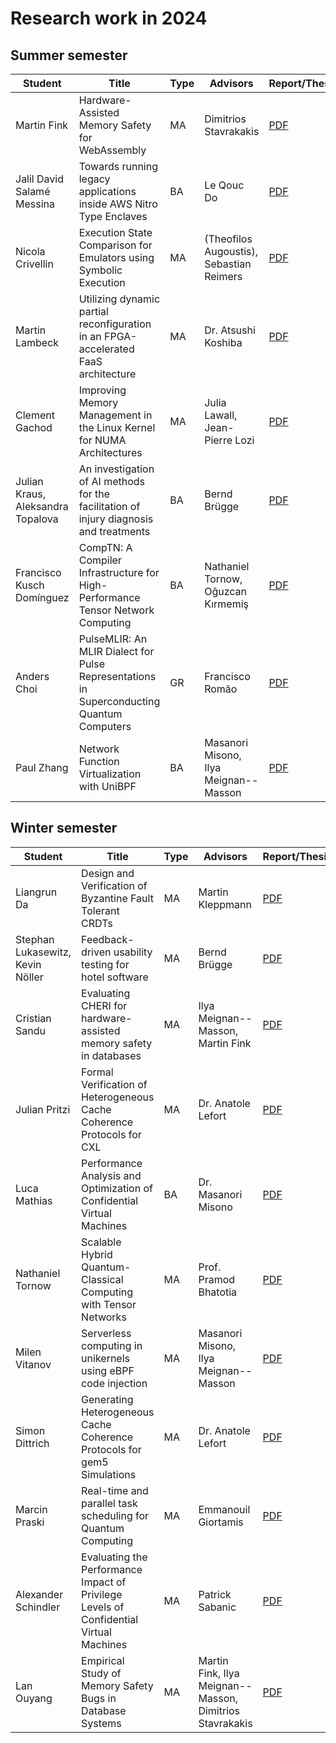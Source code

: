 # Research work in 2024

## Summer semester

| Student                           | Title                                                                                     | Type | Advisors                                 | Report/Thesis                                                                                                                    | Presentation                                                                                                                      |
|-----------------------------------|-------------------------------------------------------------------------------------------|------|------------------------------------------|----------------------------------------------------------------------------------------------------------------------------------|-----------------------------------------------------------------------------------------------------------------------------------|
| Martin Fink                       | Hardware-Assisted Memory Safety for WebAssembly                                           | MA   | Dimitrios Stavrakakis                    | [PDF](summer/docs/msc_martin_fink_wasm_memory_safety.pdf)                                                                        | [PDF](summer/talks/msc_martin_fink_wasm_memory_safety.pdf)                                                                        |
| Jalil David Salamé Messina        | Towards running legacy applications inside AWS Nitro Type Enclaves                        | BA   | Le Qouc Do                               | [PDF](summer/docs/bsc_salame_towards_running_legacy_applications_inside_aws_nitro_type_enclaves.pdf)                             | [PDF](summer/talk/bsc_salame_towards_running_legacy_applications_inside_aws_nitro_type_enclaves.pdf)                              |
| Nicola Crivellin                  | Execution State Comparison for Emulators using Symbolic Execution                         | MA   | (Theofilos Augoustis), Sebastian Reimers | [PDF](summer/docs/msc_nicola_crivellin_execution_state_comparison_for_emulators.pdf)                                             | [PDF](summer/talks/msc_nicola_crivellin_execution_state_comparison_for_emulators.pdf)                                             |
| Martin Lambeck                    | Utilizing dynamic partial reconfiguration in an FPGA-accelerated FaaS architecture        | MA   | Dr. Atsushi Koshiba                      | [PDF](summer/docs/msc_lambeck_utilizing_dynamic_partial_reconfiguration_in_an_fpga-accelerated_faas_architecture.pdf)            | [PDF](summer/talks/msc_lambeck_utilizing_dynamic_partial_reconfiguration_in_an_fpga-accelerated_faas_architecture.pdf)            |
| Clement Gachod                    | Improving Memory Management in the Linux Kernel for NUMA Architectures                    | MA   | Julia Lawall, Jean-Pierre Lozi           | [PDF](summer/docs/msc_clement_gachod_linux_kernel_memory_management_numa.pdf)                                                    | [PDF](summer/talks/msc_clement_gachod_linux_kernel_memory_management_numa.pdf)                                                    |
| Julian Kraus, Aleksandra Topalova | An investigation of AI methods for the facilitation of injury diagnosis and treatments    | BA   | Bernd Brügge                             | [PDF](summer/docs/bsc_kraus_topalova_an_investigation_of_ai_methods_for_the_facilitation_of_injury_diagnosis_and_treatments.pdf) | [PDF](summer/talks/bsc_kraus_topalova_an_investigation_of_ai_methods_for_the_facilitation_of_injury_diagnosis_and_treatments.pdf) |
| Francisco Kusch Domínguez         | CompTN: A Compiler Infrastructure for High-Performance Tensor Network Computing           | BA   | Nathaniel Tornow, Oğuzcan Kırmemiş       | [PDF](summer/docs/bsc_kusch_comptn_a_compiler_infrastructure_for_high_performance_tensor_network_computing.pdf)                  | [PDF](summer/talks/bsc_kusch_comptn_a_compiler_infrastructure_for_high_performance_tensor_network_computing.pdf)                  |
| Anders Choi                       | PulseMLIR: An MLIR Dialect for Pulse Representations in Superconducting Quantum Computers | GR   | Francisco Romão                          | [PDF](summer/docs/gr_anders_choi_pulsemlir_an_mlir_dialect_for_pulse_representations_in_superconducting_quantum_computers.pdf)   | [PDF](summer/talks/gr_anders_choi_pulsemlir_an_mlir_dialect_for_pulse_representations_in_superconducting_quantum_computers.pdf)   |
| Paul Zhang                        | Network Function Virtualization with UniBPF                                               | BA   | Masanori Misono, Ilya Meignan--Masson    | [PDF](summer/docs/bsc_paul_zhang_network_function_virtualization_with_unibpf.pdf)                                                | [PDF](summer/talks/bsc_paul_zhang_network_function_virtualization_with_unibpf.pdf)                                                |

## Winter semester

| Student                          | Title                                                                                  | Type | Advisors                                                 | Report/Thesis                                                                                                                                                          | Presentation                                                                                                                                                            |
|----------------------------------|----------------------------------------------------------------------------------------|------|----------------------------------------------------------|------------------------------------------------------------------------------------------------------------------------------------------------------------------------|-------------------------------------------------------------------------------------------------------------------------------------------------------------------------|
| Liangrun Da                      | Design and Verification of Byzantine Fault Tolerant CRDTs                              | MA   | Martin Kleppmann                                         | [PDF](winter/docs/msc_liangrun_da_design_and_verification_of_byzantine_fault_tolerant_crdts.pdf)                                                                       | [PDF](winter/talks/msc_liangrun_da_design_and_verification_of_byzantine_fault_tolerant_crdts.pdf)                                                                       |
| Stephan Lukasewitz, Kevin Nöller | Feedback-driven usability testing for hotel software                                   | MA   | Bernd Brügge                                             | [PDF](winter/docs/msc_lukasewitz_noeller_feedback_driven_usability_testing_for_hotel_software.pdf)                                                                     | [PDF](winter/talks/msc_lukasewitz_noeller_feedback_driven_usability_testing_for_hotel_software.pdf)                                                                     |
| Cristian Sandu                   | Evaluating CHERI for hardware-assisted memory safety in databases                      | MA   | Ilya Meignan--Masson, Martin Fink                        | [PDF](winter/docs/msc_cristian_sandu_evaluating_cheri_for_hardware_assisted_memory_safety_in_databases.pdf)                                                            | [PDF](winter/talks/msc_cristian_sandu_evaluating_cheri_for_hardware_assisted_memory_safety_in_databases.pdf)                                                            |
| Julian Pritzi                    | Formal Verification of Heterogeneous Cache Coherence Protocols for CXL                 | MA   | Dr. Anatole Lefort                                       | [PDF](winter/docs/msc_julian_pritzi_formal_verification_of_heterogeneous_cache_coherence_protocols_for_cxl.pdf)                                                        | [PDF](winter/talks/msc_julian_pritzi_formal_verification_of_heterogeneous_cache_coherence_protocols_for_cxl.pdf)                                                        |
| Luca Mathias                     | Performance Analysis and Optimization of Confidential Virtual Machines                 | BA   | Dr. Masanori Misono                                      | [PDF](winter/docs/bsc_mathias_performance_analysis_and_optimization_of_confidential_virtual_machines.pdf)                                                              | [PDF](winter/talks/bsc_mathias_performance_analysis_and_optimization_of_confidential_virtual_machines.pdf)                                                              |
| Nathaniel Tornow                 | Scalable Hybrid Quantum-Classical Computing with Tensor Networks                       | MA   | Prof. Pramod Bhatotia                                    | [PDF](winter/docs/msc_nathaniel_tornow_scalable_hybrid_quantum_classical_computing_with_tensor_networks.pdf)                                                           | [PDF](winter/talks/msc_nathaniel_tornow_scalable_hybrid_quantum_classical_computing_with_tensor_networks.pdf)                                                           |
| Milen Vitanov                    | Serverless computing in unikernels using eBPF code injection                           | MA   | Masanori Misono, Ilya Meignan--Masson                    | [PDF](winter/docs/msc_milen_vitanov_serverless_computing_in_unikernels_using_ebpf_code_injection.pdf)                                                                  | [PDF](winter/talks/msc_milen_vitanov_serverless_computing_in_unikernels_using_ebpf_code_injection.pdf)                                                                  |
| Simon Dittrich                   | Generating Heterogeneous Cache Coherence Protocols for gem5 Simulations                | MA   | Dr. Anatole Lefort                                       | [PDF](winter/docs/msc_dittrich_generating_heterogeneous_cache_coherence_protocols_for_gem5_simulations.pdf)                                                            | [PDF](winter/talks/msc_dittrich_generating_heterogeneous_cache_coherence_protocols_for_gem5_simulations.pdf)                                                            |
| Marcin Praski                    | Real-time and parallel task scheduling for Quantum Computing                           | MA   | Emmanouil Giortamis                                      | [PDF](https://github.com/TUM-DSE/research-work-archive/blob/main/archive/2024/winter/docs/msc_praski_real_time_and_parallel_task_scheduling_for_quantum_computing.pdf) | [PDF](https://github.com/TUM-DSE/research-work-archive/blob/main/archive/2024/winter/talks/msc_praski_real_time_and_parallel_task_scheduling_for_quantum_computing.pdf) |
| Alexander Schindler              | Evaluating the Performance Impact of Privilege Levels of Confidential Virtual Machines | MA   | Patrick Sabanic                                          | [PDF](winter/docs/msc_schindler_evaluating_the_performance_impact_of_privilege_levels_of_confidential_virtual_machines.pdf)                                            | [PDF](winter/talks/msc_schindler_evaluating_the_performance_impact_of_privilege_levels_of_confidential_virtual_machines.pdf)                                            |
| Lan Ouyang                       | Empirical Study of Memory Safety Bugs in Database Systems                              | MA   | Martin Fink, Ilya Meignan--Masson, Dimitrios Stavrakakis | [PDF](summer/docs/msc_lan_ouyang_empirical_study_memory_bugs_databases.pdf)                                                                                            | [PDF](summer/talks/msc_lan_ouyang_empirical_study_memory_bugs_databases.pdf)                                                                                            |
